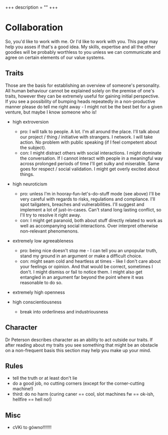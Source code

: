 +++
description = ""
+++

# Collaboration

So, you'd like to work with me. Or I'd like to work with you. This page may help you asses if that's a good idea. My skills, expertise and all the other goodies will be probably worthless to you unless we can communicate and agree on certain elements of our value systems.

## Traits

<!--TODO: a note about big 5 with some links explaining the matter-->
Those are the basis for establishing an overview of someone's personality. All human behaviour cannot be explained solely on the premise of one's traits, however they can be extremely useful for gaining initial perspective. If you see a possibility of bumping heads repeatedly in a non-productive manner please do tell me right away - I might not be the best bet for a given venture, but maybe I know someone who is!
<!--TODO is bumping heads the correct expression?-->
<!-- TODO: is they ok here?-->

- high extroversion
    - pro: I will talk to people. A lot. I'm all around the place. I'll talk about our project / thing / initiative with strangers. I network. I will take action. No problem with public speaking (if I feel competent about the subject).
    - con: I might distract others with social interactions. I might dominate the conversation. If I cannot interact with people in a meaningful way across prolonged periods of time I'll get sulky and miserable. Same goes for respect / social validation. I might get overly excited about things.

- high neuroticism
    - pro: unless I'm in hooray-fun-let's-do-stuff mode (see above) I'll be very careful with regards to risks, regulations and compliance. I'll spot tailgaters, breaches and vulnerabilities. I'll suggest and implement a lot of just-in-cases. Can't stand long lasting conflict, so I'll try to resolve it right away.
    - con: I might get paranoid, both about stuff directly related to work as well as accompanying social interactions. Over interpret otherwise non-relevant phenomenons.

- extremely low agreeableness
    - pro: being nice doesn't stop me - I can tell you an unpopular truth, stand my ground in an argument or make a difficult choice.
    - con: might seam cold and heartless at times - like I don't care about your feelings or opinion. And that would be correct, sometimes I don't. I might dismiss or fail to notice them. I might also get entangled in an argument far beyond the point where it was reasonable to do so.

- extremely high openness
- high conscientiousness 
    - break into orderliness and industriousness

<!--TODO - some mixes of the above-->

## Character

Dr Peterson describes character as an ability to act outside our traits. If after reading about my traits you see something that might be an obstacle on a non-frequent basis this section may help you make up your mind.

<!--TODO give an example on how non-frequent basis that might be-->


## Rules

- tell the truth or at least don't lie
- do a good job, no cutting corners (except for the corner-cutting machine!)
- third: do no harm (curing caner == cool, slot machines fw == ok-ish, hellfire == hell no!)


## Misc
- cVKi to gówno!!!!!!!
